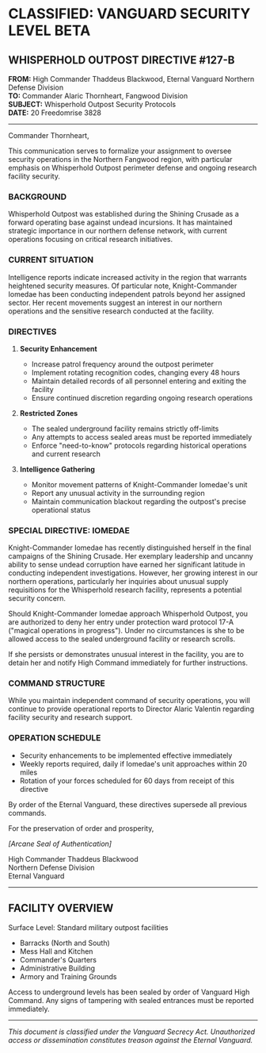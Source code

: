 # CLASSIFIED: VANGUARD SECURITY LEVEL BETA

## WHISPERHOLD OUTPOST DIRECTIVE #127-B

**FROM:** High Commander Thaddeus Blackwood, Eternal Vanguard Northern Defense Division  
**TO:** Commander Alaric Thornheart, Fangwood Division  
**SUBJECT:** Whisperhold Outpost Security Protocols  
**DATE:** 20 Freedomrise 3828

---

Commander Thornheart,

This communication serves to formalize your assignment to oversee security operations in the Northern Fangwood region, with particular emphasis on Whisperhold Outpost perimeter defense and ongoing research facility security.

### BACKGROUND

Whisperhold Outpost was established during the Shining Crusade as a forward operating base against undead incursions. It has maintained strategic importance in our northern defense network, with current operations focusing on critical research initiatives.

### CURRENT SITUATION

Intelligence reports indicate increased activity in the region that warrants heightened security measures. Of particular note, Knight-Commander Iomedae has been conducting independent patrols beyond her assigned sector. Her recent movements suggest an interest in our northern operations and the sensitive research conducted at the facility.

### DIRECTIVES

1. **Security Enhancement**
   - Increase patrol frequency around the outpost perimeter
   - Implement rotating recognition codes, changing every 48 hours
   - Maintain detailed records of all personnel entering and exiting the facility
   - Ensure continued discretion regarding ongoing research operations

2. **Restricted Zones**
   - The sealed underground facility remains strictly off-limits
   - Any attempts to access sealed areas must be reported immediately
   - Enforce "need-to-know" protocols regarding historical operations and current research

3. **Intelligence Gathering**
   - Monitor movement patterns of Knight-Commander Iomedae's unit
   - Report any unusual activity in the surrounding region
   - Maintain communication blackout regarding the outpost's precise operational status

### SPECIAL DIRECTIVE: IOMEDAE
Knight-Commander Iomedae has recently distinguished herself in the final campaigns of the Shining Crusade. Her exemplary leadership and uncanny ability to sense undead corruption have earned her significant latitude in conducting independent investigations. However, her growing interest in our northern operations, particularly her inquiries about unusual supply requisitions for the Whisperhold research facility, represents a potential security concern.

Should Knight-Commander Iomedae approach Whisperhold Outpost, you are authorized to deny her entry under protection ward protocol 17-A ("magical operations in progress"). Under no circumstances is she to be allowed access to the sealed underground facility or research scrolls.

If she persists or demonstrates unusual interest in the facility, you are to detain her and notify High Command immediately for further instructions.

### COMMAND STRUCTURE

While you maintain independent command of security operations, you will continue to provide operational reports to Director Alaric Valentin regarding facility security and research support.

### OPERATION SCHEDULE

- Security enhancements to be implemented effective immediately
- Weekly reports required, daily if Iomedae's unit approaches within 20 miles
- Rotation of your forces scheduled for 60 days from receipt of this directive

By order of the Eternal Vanguard, these directives supersede all previous commands.

For the preservation of order and prosperity,

*[Arcane Seal of Authentication]*

High Commander Thaddeus Blackwood  
Northern Defense Division  
Eternal Vanguard

---

## FACILITY OVERVIEW

Surface Level: Standard military outpost facilities
- Barracks (North and South)
- Mess Hall and Kitchen
- Commander's Quarters
- Administrative Building
- Armory and Training Grounds

Access to underground levels has been sealed by order of Vanguard High Command. Any signs of tampering with sealed entrances must be reported immediately.

---

*This document is classified under the Vanguard Secrecy Act. Unauthorized access or dissemination constitutes treason against the Eternal Vanguard.*